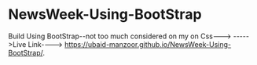 # NewsWeek-Using-BootStrap
Build Using BootStrap--not too much considered on my on Css--->
----->Live Link---->
https://ubaid-manzoor.github.io/NewsWeek-Using-BootStrap/. 
